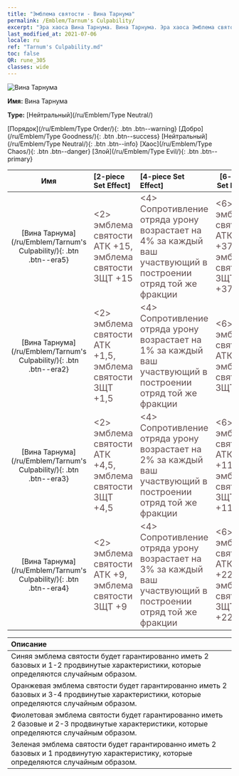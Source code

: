 ```yaml
---
title: "Эмблема святости - Вина Тарнума"
permalink: /Emblem/Tarnum's Culpability/
excerpt: "Эра хаоса Вина Тарнума. Вина Тарнума. Эра хаоса Эмблема святости Вина Тарнума. Эра хаоса Нейтральный Вина Тарнума"
last_modified_at: 2021-07-06
locale: ru
ref: "Tarnum's Culpability.md"
toc: false
QR: rune_305
classes: wide
---
```


  ![Вина Тарнума](/images/r/rune_icon_305.png)

 **Имя:** Вина Тарнума

 **Type:** [Нейтральный](/ru/Emblem/Type Neutral/)

  [Порядок](/ru/Emblem/Type Order/){: .btn .btn--warning}   [Добро](/ru/Emblem/Type Goodness/){: .btn .btn--success}   [Нейтральный](/ru/Emblem/Type Neutral/){: .btn .btn--info}   [Хаос](/ru/Emblem/Type Chaos/){: .btn .btn--danger}   [Злой](/ru/Emblem/Type Evil/){: .btn .btn--primary} 

  |  Имя    | [2-piece Set Effect] | [4-piece Set Effect] | [6-piece Set Effect]  | 
  |:-----------------------:|:-------------------|:-----------------|----------------| 
  | [Вина Тарнума](/ru/Emblem/Tarnum's Culpability/){: .btn .btn--era5} | <span style="color: #645252;font-size:20px">&lt;2&gt; эмблема святости АТК +15, эмблема святости ЗЩТ +15</span> | <span style="color: #645252;font-size:20px">&lt;4&gt; Сопротивление отряда урону возрастает на 4% за каждый ваш участвующий в построении отряд той же фракции</span> | <span style="color: #645252;font-size:20px">&lt;6&gt; эмблема святости АТК +37,5, эмблема святости ЗЩТ +37,5</span> | 
  | [Вина Тарнума](/ru/Emblem/Tarnum's Culpability/){: .btn .btn--era2} | <span style="color: #645252;font-size:20px">&lt;2&gt; эмблема святости АТК +1,5, эмблема святости ЗЩТ +1,5</span> | <span style="color: #645252;font-size:20px">&lt;4&gt; Сопротивление отряда урону возрастает на 1% за каждый ваш участвующий в построении отряд той же фракции</span> | <span style="color: #645252;font-size:20px">&lt;6&gt; эмблема святости АТК +4, эмблема святости ЗЩТ +4</span> | 
  | [Вина Тарнума](/ru/Emblem/Tarnum's Culpability/){: .btn .btn--era3} | <span style="color: #645252;font-size:20px">&lt;2&gt; эмблема святости АТК +4,5, эмблема святости ЗЩТ +4,5</span> | <span style="color: #645252;font-size:20px">&lt;4&gt; Сопротивление отряда урону возрастает на 2% за каждый ваш участвующий в построении отряд той же фракции</span> | <span style="color: #645252;font-size:20px">&lt;6&gt; эмблема святости АТК +11,5, эмблема святости ЗЩТ +11,5</span> | 
  | [Вина Тарнума](/ru/Emblem/Tarnum's Culpability/){: .btn .btn--era4} | <span style="color: #645252;font-size:20px">&lt;2&gt; эмблема святости АТК +9, эмблема святости ЗЩТ +9</span> | <span style="color: #645252;font-size:20px">&lt;4&gt; Сопротивление отряда урону возрастает на 3% за каждый ваш участвующий в построении отряд той же фракции</span> | <span style="color: #645252;font-size:20px">&lt;6&gt; эмблема святости АТК +22,5, эмблема святости ЗЩТ +22,5</span> | 

  |         Описание            | 
  |:-------------------------------|
  | Синяя эмблема святости будет гарантированно иметь 2 базовых и 1-2 продвинутые характеристики, которые определяются случайным образом. |
  | Оранжевая эмблема святости будет гарантированно иметь 2 базовых и 3-4 продвинутые характеристики, которые определяются случайным образом. |
  | Фиолетовая эмблема святости будет гарантированно иметь 2 базовые и 2-3 продвинутые характеристики, которые определяются случайным образом. |
  | Зеленая эмблема святости будет гарантированно иметь 2 базовых и 1 продвинутую характеристику, которые определяются случайным образом. |
